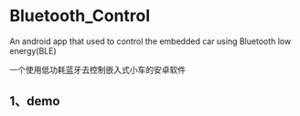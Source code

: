 # Bluetooth_Control

An android app that used to control the embedded car using Bluetooth low energy(BLE)

一个使用低功耗蓝牙去控制嵌入式小车的安卓软件

## 1、demo





